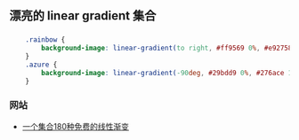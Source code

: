 ## 漂亮的 linear gradient 集合

### 

```css
    .rainbow {
        background-image: linear-gradient(to right, #ff9569 0%, #e92758 100%);
    }
    .azure {
        background-image: linear-gradient(-90deg, #29bdd9 0%, #276ace 100%);
    }

```


### 网站

- [一个集合180种免费的线性渐变](http://color.oulu.me/index.html)
